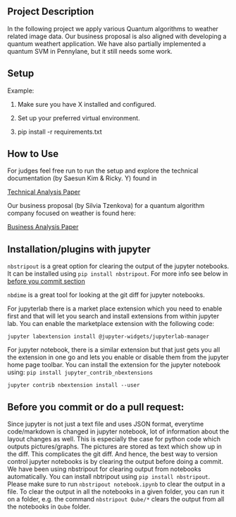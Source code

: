 ## Project Description 

In the following project we apply various Quantum algorithms to weather related image data. Our business proposal is also aligned with developing a quantum weathert application. We have also partially implemented a quantum SVM in Pennylane, but it still needs some work.

## Setup
Example:
1. Make sure you have X installed and configured.

2. Set up your preferred virtual environment.

3. pip install -r requirements.txt

## How to Use
For judges feel free run to run the setup and explore the technical documentation  (by Saesun Kim & Ricky. Y) found in

[Technical Analysis Paper](./result/Technical_Summary.pdf)

Our business proposal (by Silvia Tzenkova) for a quantum algorithm company focused on weather is found here:

[Business Analysis Paper](./business/BusinessCases.md)


## Installation/plugins with jupyter

`nbstripout` is a great option for clearing the output of the jupyter notebooks.
It can be installed using `pip install nbstripout`. For more info see below in
[before you commit section](#beforecommit)

`nbdime` is a great tool for looking at the git diff for jupyter notebooks.

For jupyterlab there is a market place extension which you need to enable first
and that will let you search and install extensions from within jupyter lab. You
can enable the marketplace extension with the following code:

`jupyter labextension install @jupyter-widgets/jupyterlab-manager`

For jupyter notebook, there is a similar extension but that just gets you all
the extension in one go and lets you enable or disable them from the jupyter
home page toolbar. You can install the extension for the jupyter notebook using:
`pip install jupyter_contrib_nbextensions`

`jupyter contrib nbextension install --user`

## <a name="beforecommit"></a> Before you commit or do a pull request:

Since jupyter is not just a text file and uses JSON format, everytime
code/markdown is changed in jupyter notebook, lot of information about the
layout changes as well. This is especially the case for python code which
outputs pictures/graphs. The pictures are stored as text which show up in the
diff. This complicates the git diff. And hence, the best way to version control
jupyter notebooks is by clearing the output before doing a commit. We have been
using nbstripout for clearing output from notebooks automatically. You can
install nbtripout using `pip install nbstripout`. Please make sure to run
`nbstripout notebook.ipynb` to clear the output in a file. To clear the output
in all the notebooks in a given folder, you can run it on a folder, e.g. the
command `nbstripout Qube/*` clears the output from all the notebooks in `Qube`
folder.
